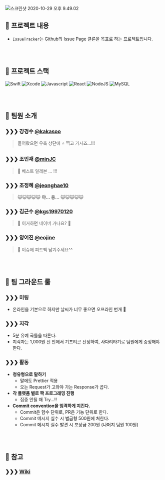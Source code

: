 ![스크린샷 2020-10-29 오후 9.49.02](https://img1.daumcdn.net/thumb/R1280x0/?scode=mtistory2&fname=https%3A%2F%2Fblog.kakaocdn.net%2Fdn%2F2tfV8%2FbtqL8VkGLQZ%2FXJbukztFKY4uyFAy8VdhK1%2Fimg.png)



## 📕 프로젝트 내용

- `IssueTracker`는 Github의 Issue Page 클론을 목표로 하는 프로젝트입니다.

<br><br>

## 📒 프로젝트 스택

![Swift](https://img.shields.io/badge/swift-v5.0-orange?logo=swift) ![Xcode](https://img.shields.io/badge/xcode-v11.7-blue?logo=xcode) ![Javascript](https://img.shields.io/badge/javascript-ES6+-yellow?logo=javascript) ![React](https://img.shields.io/badge/react-17.0.0-1cf?logo=react) ![NodeJS](https://img.shields.io/badge/node.js-v14.15.0-green?logo=node.js) ![MySQL](https://img.shields.io/badge/mysql-v5.7.32-blue?logo=mysql)

<br><br>

## 📘 팀원 소개

### ❯❯❯ 강경수 [@kakasoo](https://github.com/kakasoo)

> 들어왔으면 우측 상단에 :star: 찍고 가시죠...!!!

### ❯❯❯ 조민재 [@minJC](https://github.com/minJC)

> 🌈 베스트 일레븐 ... !!!

### ❯❯❯ 조정혜 [@jeonghae10](https://github.com/Jeonghae10)

> 😺😺😺😺😺 **야... 옹...** 😺😺😺😺😺

### ❯❯❯ 김근수 [@kgs19970120](https://github.com/kgs19970120)

> 💚 이거하면  네이버 가나요? 💚

### ❯❯❯ 양어진 [@eojine](https://github.com/eojine)

> 🙅 이슈에 피드백 남겨주세요^^

<br><br>

## 📗 팀 그라운드 룰

### ❯❯❯ 미팅

- 온라인을 기본으로 하지만 날씨가 너무 좋으면 오프라인 번개 🙂

### ❯❯❯ 지각

-   5분 유예 국룰을 따른다.
-   지각자는 1,000원 선 안에서 기프티콘 선정하여, 사다리타기로 팀원에게 증정해야 한다.

### ❯❯❯ 활동

- **청유형으로 말하기**
    - 말에도 Prettier 적용
    - 오는 Request가 고와야 가는 Response가 곱다.
- **각 플랫폼 별로 짝 프로그래밍 진행**
    - 집중 안될 때 Try...!!
- **Commit convention을 엄격하게 지킨다.**
    - Commit은 함수 단위로, PR은 기능 단위로 한다.
    - Commit 메시지 실수 시 벌금형 500원에 처한다.
    - Commit 메시지 실수 발견 시 포상금 200원 (나머지 팀원 100원)

<br><br>

## 📙 참고

### ❯❯❯ [Wiki](https://github.com/boostcamp-2020/IssueTracker-11/wiki)
